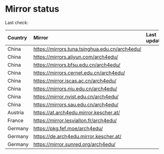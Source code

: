 <script src="./time.js"></script>
# Mirror status
Last check: <script type="text/javascript">localize(1714490151.0361803);</script>

|Country|Mirror|Last update|
|:------|:-----|:----------|
|China|https://mirrors.tuna.tsinghua.edu.cn/arch4edu/|<script type="text/javascript">localize(1714415709);</script>|
|China|https://mirrors.aliyun.com/arch4edu/|<script type="text/javascript">localize(1714415709);</script>|
|China|https://mirrors.bfsu.edu.cn/arch4edu/|<script type="text/javascript">localize(1714415709);</script>|
|China|https://mirrors.cernet.edu.cn/arch4edu/|<script type="text/javascript">localize(1714415709);</script>|
|China|https://mirror.iscas.ac.cn/arch4edu/|<script type="text/javascript">localize(1714415709);</script>|
|China|https://mirrors.nju.edu.cn/arch4edu/|<script type="text/javascript">localize(1714415709);</script>|
|China|https://mirror.nyist.edu.cn/arch4edu/|<script type="text/javascript">localize(1714415709);</script>|
|China|https://mirrors.sau.edu.cn/arch4edu/|<script type="text/javascript">localize(1714415709);</script>|
|Austria|https://at.arch4edu.mirror.kescher.at/|<script type="text/javascript">localize(1714415709);</script>|
|France|https://mirror.lesviallon.fr/arch4edu/|<script type="text/javascript">localize(1714415709);</script>|
|Germany|https://pkg.fef.moe/arch4edu/|<script type="text/javascript">localize(1714415709);</script>|
|Germany|https://de.arch4edu.mirror.kescher.at/|<script type="text/javascript">localize(1714415709);</script>|
|Germany|https://mirror.sunred.org/arch4edu/|<script type="text/javascript">localize(1714415709);</script>|

<script src="./tablefilter/tablefilter.js"></script>
<script src="./table.js"></script>